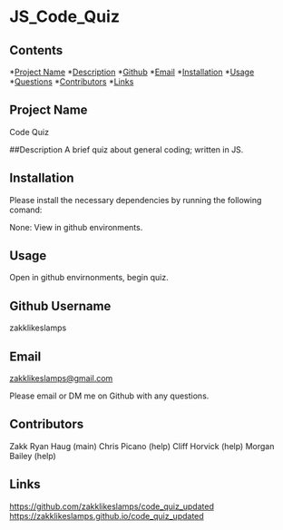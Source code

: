 # JS_Code_Quiz

## Contents
  
  *[Project Name](#project)
  *[Description](#description)
  *[Github](#github)
  *[Email](#email)
  *[Installation](#installation)
  *[Usage](#usage)
  *[Questions](#questions)
  *[Contributors](#contributors)
  *[Links](#links)

  ## Project Name
  Code Quiz

  ##Description
  A brief quiz about general coding; written in JS.

  ## Installation 
  Please install the necessary dependencies by running the following comand:

  None: View in github environments.

  ## Usage 
  Open in github envirnonments, begin quiz. 


  ## Github Username
  zakklikeslamps

  ## Email 
  zakklikeslamps@gmail.com

  Please email or DM me on Github with any questions.

## Contributors
Zakk Ryan Haug (main)
Chris Picano (help)
Cliff Horvick (help)
Morgan Bailey (help)

## Links
https://github.com/zakklikeslamps/code_quiz_updated
https://zakklikeslamps.github.io/code_quiz_updated